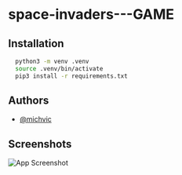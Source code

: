 # space-invaders---GAME





## Installation



```bash
  python3 -m venv .venv
  source .venv/bin/activate
  pip3 install -r requirements.txt
```
    
## Authors

- [@michvic](https://github.com/michvic)


## Screenshots

![App Screenshot](https://via.placeholder.com/468x300?text=App+Screenshot+Here)

